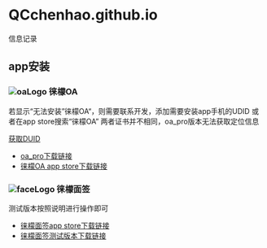 # QCchenhao.github.io
信息记录
## app安装

###  ![oaLogo](https://qcchenhao.github.io/oa_pro/30.png "oa logo") 徕檬OA
[oaLogo]:https://apps.apple.com/cn/app/徕檬oa/id1536723169 "oaLogo"  
若显示“无法安装”徕檬OA“，则需要联系开发，添加需要安装app手机的UDID
或者在app store搜索“徕檬OA” 
两者证书并不相同，oa_pro版本无法获取定位信息

[获取DUID](https://www.pgyer.com/tools/udid "蒲公英获取UDID工具")
<br>
* [oa_pro下载链接](itms-services://?action=download-manifest&url=https://qcchenhao.github.io/oa_pro/manifest.plist "点击安装即可安装") 
* [徕檬OA app store下载链接](https://apps.apple.com/cn/app/徕檬oa/id1536723169 "官网下载地址") 

###  ![faceLogo](https://qcchenhao.github.io/face/30.png "面签 logo") 徕檬面签
[faceLogo]:https://apps.apple.com/cn/app/徕檬面签/id1536910735 "face Logo"  
测试版本按照说明进行操作即可
<br>
* [徕檬面签app store下载链接](https://apps.apple.com/cn/app/徕檬面签/id1536910735 "官网下载地址") 
* [徕檬面签测试版本下载链接](https://testflight.apple.com/join/5mtVUZI5 "leimonTest分组") 
